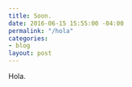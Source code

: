 ```yaml
---
title: Soon.
date: 2016-06-15 15:55:00 -04:00
permalink: "/hola"
categories:
- blog
layout: post
---
```


Hola.